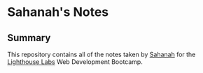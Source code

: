 # Sahanah's Notes

## Summary

This repository contains all of the notes taken by [Sahanah](https://github.com/sahanah-ganesh) for the [Lighthouse Labs](https://www.lighthouselabs.ca/) Web Development Bootcamp.
